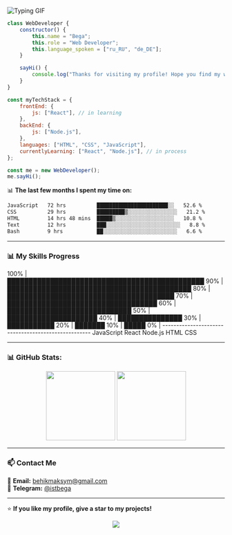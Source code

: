 ![Typing GIF](https://readme-typing-svg.herokuapp.com?size=24&font=Fira&color=f75c7e&lines=Hi,+I'm+a+Web+Developer!;Learning+JavaScript+and+Node.js)



```javascript
class WebDeveloper {
    constructor() {
        this.name = "Bega";
        this.role = "Web Developer";
        this.language_spoken = ["ru_RU", "de_DE"];
    }

    sayHi() {
        console.log("Thanks for visiting my profile! Hope you find my work interesting.");
    }
}

const myTechStack = {
    frontEnd: {
        js: ["React"], // in learning
    },
    backEnd: {
        js: ["Node.js"],
    },
    languages: ["HTML", "CSS", "JavaScript"],
    currentlyLearning: ["React", "Node.js"], // in process
};

const me = new WebDeveloper();
me.sayHi();


```

📊 **The last few months I spent my time on:**
<!--START_SECTION:waka-->

```txt
JavaScript   72 hrs          ███████████████████████░░   52.6 %
CSS          29 hrs          █████████▒░░░░░░░░░░░░░░░░   21.2 %
HTML         14 hrs 48 mins  █████▒░░░░░░░░░░░░░░░░░░░   10.8 %
Text         12 hrs          ███░░░░░░░░░░░░░░░░░░░░░░░░   8.8 %
Bash         9 hrs           ██░░░░░░░░░░░░░░░░░░░░░░░░   6.6 %
```

<!--END_SECTION:waka-->
---

### 📊 My Skills Progress

100% | ██████████████████████████████████████████████
 90% | ███████████████████████████████████████████
 80% | ███████████████████████████████████████
 70% | ███████████████████████████████████
 60% | █████████████████████████████
 50% | █████████████████████
 40% | ███████████████
 30% | ███████████
 20% | ███████
 10% | █████
  0% | 
        ----------------------------------------------------
           JavaScript   React   Node.js   HTML   CSS

---

### 📊 GitHub Stats:
<div align="center">
  <img height="160px" src="https://github-readme-stats.vercel.app/api?username=istbega&show_icons=true&theme=tokyonight" />
  <img height="160px" src="https://github-readme-stats.vercel.app/api/top-langs/?username=istbega&layout=compact&theme=tokyonight" />
</div>

---

### 📫 Contact Me
📩 **Email:** behikmaksym@gmail.com  
💬 **Telegram:** [@istbega](https://t.me/istbega)  

---

⭐ **If you like my profile, give a star to my projects!**  

<p align="center">
  <img src="https://capsule-render.vercel.app/api?type=waving&color=gradient&height=60&section=footer"/>
</p>

